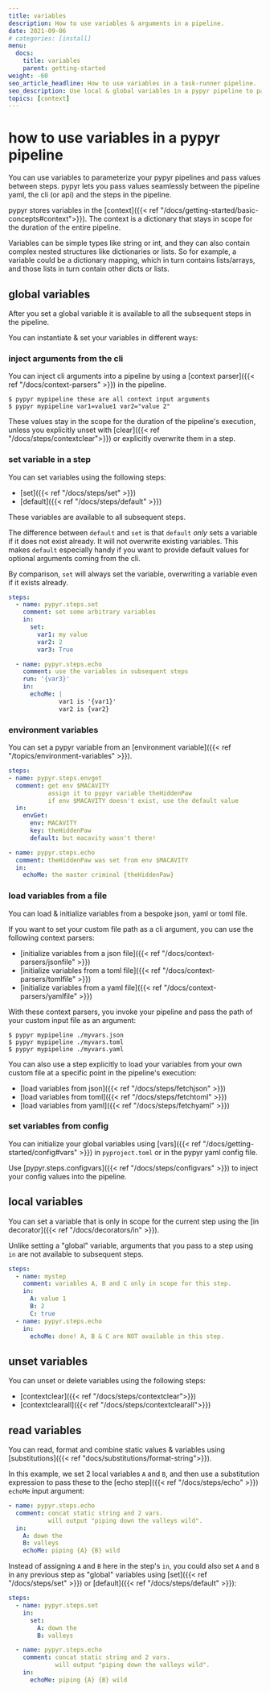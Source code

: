 ```yaml
---
title: variables
description: How to use variables & arguments in a pipeline.
date: 2021-09-06
# categories: [install]
menu:
  docs:
    title: variables
    parent: getting-started
weight: -60
seo_article_headline: How to use variables in a task-runner pipeline.
seo_description: Use local & global variables in a pypyr pipeline to parameterize your pipelines.
topics: [context]
---
```

# how to use variables in a pypyr pipeline
You can use variables to parameterize your pypyr pipelines and pass values
between steps. pypyr lets you pass values seamlessly between the pipeline yaml,
the cli (or api) and the steps in the pipeline.

pypyr stores variables in the [context]({{< ref
"/docs/getting-started/basic-concepts#context">}}). The context is a dictionary
that stays in scope for the duration of the entire pipeline.

Variables can be simple types like string or int, and they can also contain
complex nested structures like dictionaries or lists. So for example, a variable
could be a dictionary mapping, which in turn contains lists/arrays, and those
lists in turn contain other dicts or lists.

## global variables
After you set a global variable it is available to all the subsequent steps in
the pipeline.

You can instantiate & set your variables in different ways:

### inject arguments from the cli
You can inject cli arguments into a pipeline by using a [context parser]({{< ref
"/docs/context-parsers" >}}) in the pipeline.

```fish
$ pypyr mypipeline these are all context input arguments
$ pypyr mypipeline var1=value1 var2="value 2"
```

These values stay in the scope for the duration of the pipeline's execution,
unless you explicitly unset with [clear]({{< ref "/docs/steps/contextclear">}})
or explicitly overwrite them in a step.

### set variable in a step
You can set variables using the following steps:
- [set]({{< ref "/docs/steps/set" >}})
- [default]({{< ref "/docs/steps/default" >}})

These variables are available to all subsequent steps.

The difference between `default` and `set` is that `default` _only_ sets
a variable if it does not exist already. It will not overwrite existing
variables. This makes `default` especially handy if you want to provide default
values for optional arguments coming from the cli.

By comparison, `set` will always set the variable, overwriting a variable even
if it exists already.

```yaml
steps:
  - name: pypyr.steps.set
    comment: set some arbitrary variables
    in:
      set:
        var1: my value
        var2: 2
        var3: True

  - name: pypyr.steps.echo
    comment: use the variables in subsequent steps
    run: '{var3}'
    in:
      echoMe: |
              var1 is '{var1}'
              var2 is {var2}
```

### environment variables
You can set a pypyr variable from an [environment variable]({{< ref
"/topics/environment-variables" >}}).

```yaml
steps:
- name: pypyr.steps.envget
  comment: get env $MACAVITY
           assign it to pypyr variable theHiddenPaw
           if env $MACAVITY doesn't exist, use the default value
  in:
    envGet:
      env: MACAVITY
      key: theHiddenPaw
      default: but macavity wasn't there!

- name: pypyr.steps.echo
  comment: theHiddenPaw was set from env $MACAVITY
  in:
    echoMe: the master criminal {theHiddenPaw}
```

### load variables from a file
You can load & initialize variables from a bespoke json, yaml or toml file.

If you want to set your custom file path as a cli argument, you can use the
following context parsers:
- [initialize variables from a json file]({{< ref "/docs/context-parsers/jsonfile" >}})
- [initialize variables from a toml file]({{< ref "/docs/context-parsers/tomlfile" >}}) 
- [initialize variables from a yaml file]({{< ref "/docs/context-parsers/yamlfile" >}}) 

With these context parsers, you invoke your pipeline and pass the path of your
custom input file as an argument:
```fish
$ pypyr mypipeline ./myvars.json
$ pypyr mypipeline ./myvars.toml
$ pypyr mypipeline ./myvars.yaml
```

You can also use a step explicitly to load your variables from your own custom
file at a specific point in the pipeline's execution:
- [load variables from json]({{< ref "/docs/steps/fetchjson" >}})
- [load variables from toml]({{< ref "/docs/steps/fetchtoml" >}})
- [load variables from yaml]({{< ref "/docs/steps/fetchyaml" >}})

### set variables from config
You can initialize your global variables using [vars]({{< ref
"/docs/getting-started/config#vars" >}}) in `pyproject.toml` or in the pypyr
yaml config file.

Use [pypyr.steps.configvars]({{< ref "/docs/steps/configvars" >}}) to inject
your config values into the pipeline.

## local variables
You can set a variable that is only in scope for the current step using the [in
decorator]({{< ref "/docs/decorators/in" >}}).

Unlike setting a "global" variable, arguments that you pass to a step using `in`
are not available to subsequent steps.

```yaml
steps:
  - name: mystep
    comment: variables A, B and C only in scope for this step.
    in:
      A: value 1
      B: 2
      C: true
  - name: pypyr.steps.echo
    in:
      echoMe: done! A, B & C are NOT available in this step.
```

## unset variables
You can unset or delete variables using the following steps:
- [contextclear]({{< ref "/docs/steps/contextclear">}})
- [contextclearall]({{< ref "/docs/steps/contextclearall">}})

## read variables
You can read, format and combine static values & variables using
[substitutions]({{< ref "docs/substitutions/format-string">}}).

In this example, we set 2 local variables `A` and `B`, and then use a
substitution expression to pass these to the [echo step]({{< ref
"/docs/steps/echo" >}}) `echoMe` input argument:

```yaml
- name: pypyr.steps.echo
  comment: concat static string and 2 vars.
           will output "piping down the valleys wild".
  in:
    A: down the
    B: valleys
    echoMe: piping {A} {B} wild
```

Instead of assigning `A` and `B` here in the step's `in`, you could also set `A`
and `B` in any previous step as "global" variables using [set]({{< ref
"/docs/steps/set" >}}) or [default]({{< ref "/docs/steps/default" >}}):

```yaml
steps:
  - name: pypyr.steps.set
    in:
      set:
        A: down the
        B: valleys

  - name: pypyr.steps.echo
    comment: concat static string and 2 vars.
             will output "piping down the valleys wild".
    in:
      echoMe: piping {A} {B} wild       
```
